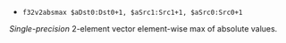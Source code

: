 * `f32v2absmax $aDst0:Dst0+1, $aSrc1:Src1+1, $aSrc0:Src0+1`

*Single-precision* 2-element vector element-wise max of absolute values.
